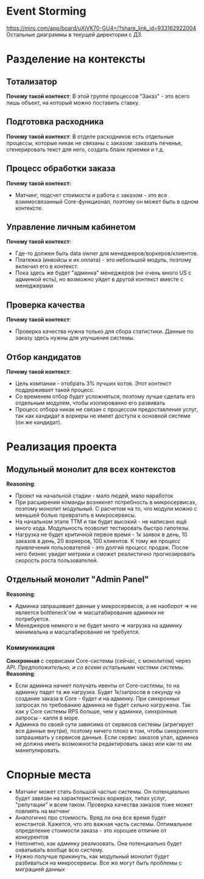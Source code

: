 # Event Storming
https://miro.com/app/board/uXjVK70-GU4=/?share_link_id=933162922004
Остальные диаграммы в текущей директории с ДЗ.

# Разделение на контексты
## Тотализатор
**Почему такой контекст**:
В этой группе процессов "Заказ" - это всего лишь объект, на который можно поставить ставку.
## Подготовка расходника 
**Почему такой контекст**:
В отделе расходников есть отдельные процессы, которые никак не связаны с заказом: заказать печенье, сгенерировать текст для него, создать бланк приемки и т.д.
## Процесс обработки заказа
**Почему такой контекст:**
- Матчинг, подсчет стоимости и работа с заказом - это все взаимосвязанный Core-функционал, поэтому он может быть в одном контексте.
## Управление личным кабинетом
**Почему такой контекст:**
- Где-то должен быть data owner для менеджеров/воркеров/клиентов.
- Платежка (инвойсы и их оплата) - это небольшой модуль, поэтому включил его в контекст.
- Пока здесь же будет "админка" менеджеров (не очень много US с админкой есть), но возможно уйдет в другой контекст вместе с менеджерами
## Проверка качества
**Почему такой контекст**:
- Проверка качества нужна только для сбора статистики. 
  Данные по заказу здесь нужны для улучшения системы.
## Отбор кандидатов
**Почему такой контекст**:
- Цель компании - отобрать 3% лучших котов. Этот контекст поддерживает такой процесс. 
- Со временем отбор будет усложняться, поэтому лучше сделать его отдельным модулем, чтобы изолированно его развивать
- Процесс отбора никак не связан с процессом предоставления услуг, так как кандидат в воркеры не имеет доступа к основной системе (он же кандидат).

# Реализация проекта
## Модульный монолит для всех контекстов
**Reasoning**:
- Проект на начальной стадии - мало людей, мало наработок
- При расширении команды возникнет потребность в микросервисах, поэтому монолит модульный.
  С расчетом на то, что модули можно с меньшей болью превратить в микросервисы.
- На начальном этапе TTM и так будет высокий - не написано ещё много кода. Модульность позволит тестировать быстро гипотезы.
- Нагрузка не будет критичной первое время - 1к заявок в день, 10 заказов в день, 20 воркеров, 100 клиентов.
  К тому же процесс привлечения пользователей - это долгий процесс продаж. 
  После него бизнес увидит метрики и сможет реалистично прогнозировать скорость роста пользователей.
## Отдельный монолит "Admin Panel"
**Reasoning**:
- Админка запрашивает данные у микросервисов, а не наоборот => не является bottleneck'ом => масштабирование админки не потребуется.
- Менеджеров немного и не будет много => нагрузка на админку минимальна и масштабирование не требуется.
### Коммуникация
**Синхронная** c сервисами Core-системы (сейчас, с монолитом) через API. *Предположительно, и со всеми остальными частями системы*.
**Reasoning**: 
- Если админка начнет получать ивенты от Core-системы, то на админку падет та же нагрузка. Будет 1к/запросов в секунду на создание заказа в Core - будет и на админку.
  При синхронных запросах по требованию админка не будет сильно нагружена.
  Так как у Core системы RPS больше, чем у админки, синхронные запросы - капля в море.
- Админка по своей сути зависима от сервисов системы (агрегирует все данные внутри), поэтому ничего плохо в том, чтобы синхронного запрашивать у сервисов данные.
  Если сервис заказов упал, админка не должна иметь возможности редактировать заказ или как-то им манипулировать.
# Спорные места
- Матчинг может стать большой частью системы. Он потенциально будет завязан на характеристиках воркерах, типах услуг, "репутации" и всем таком.
  Проверка качества заказов тоже может повлиять на матчинг
- Аналогично про стоимость. Вряд ли она все время будет константой. Кажется, что это важная часть системы. Оптимальное определение стоимости заказа - это хорошее отличие от конкурентов
- Непонятно, как админку реализовать. Она потенциально будет охватывать вообще всю систему. 
- Нужно получше прикинуть, как модульный монолит будет разбиваться на микросервисы. Все же могут быть проблемы с миграцией данных
